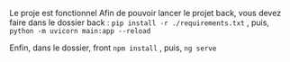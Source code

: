 Le  proje est fonctionnel 
Afin de pouvoir lancer le projet back, vous devez faire dans le dossier 
back : 
``` pip install -r ./requirements.txt ```
, puis, ``` python -m uvicorn main:app --reload ```

Enfin, dans le dossier, front ``` npm install ``` , puis, ``` ng serve ```


